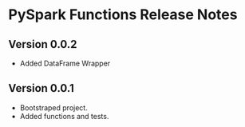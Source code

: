 # PySpark Functions Release Notes

## Version 0.0.2

- Added DataFrame Wrapper

## Version 0.0.1

- Bootstraped project.
- Added functions and tests.
